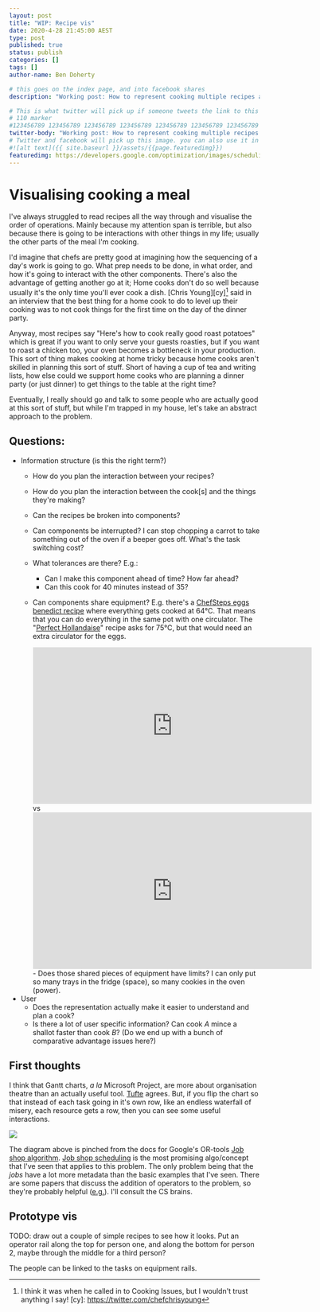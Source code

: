 ```yaml
---
layout: post
title: "WIP: Recipe vis"
date: 2020-4-28 21:45:00 AEST
type: post
published: true
status: publish
categories: []
tags: []
author-name: Ben Doherty

# this goes on the index page, and into facebook shares
description: "Working post: How to represent cooking multiple recipes at once"

# This is what twitter will pick up if someone tweets the link to this page
# 110 marker
#123456789 123456789 123456789 123456789 123456789 123456789 123456789 123456789 123456789 123456789 123456789 123456789
twitter-body: "Working post: How to represent cooking multiple recipes at once"
# Twitter and facebook will pick up this image. you can also use it in a post with: -
#![alt text]({{ site.baseurl }}/assets/{{page.featuredimg}})
featuredimg: https://developers.google.com/optimization/images/scheduling/schedule1.png
---
```


# Visualising cooking a meal

I've always struggled to read recipes all the way through and visualise the order of operations. Mainly because my attention span is terrible, but also because there is going to be interactions with other things in my life; usually the other parts of the meal I'm cooking.

I'd imagine that chefs are pretty good at imagining how the sequencing of a day's work is going to go. What prep needs to be done, in what order, and how it's going to interact with the other components. There's also the advantage of getting another go at it; Home cooks don't do so well because usually it's the only time you'll ever cook a dish. [Chris Young][cy][^cyfn] said in an interview that the best thing for a home cook to do to level up their cooking was to not cook things for the first time on the day of the dinner party.

Anyway, most recipes say "Here's how to cook really good roast potatoes" which is great if you want to only serve your guests roasties, but if you want to roast a chicken too, your oven becomes a bottleneck in your production. This sort of thing makes cooking at home tricky because home cooks aren't skilled in planning this sort of stuff. Short of having a cup of tea and writing lists, how else could we support home cooks who are planning a dinner party (or just dinner) to get things to the table at the right time?

Eventually, I really should go and talk to some people who are actually good at this sort of stuff, but while I'm trapped in my house, let's take an abstract approach to the problem.

## Questions:

- Information structure (is this the right term?)
    - How do you plan the interaction between your recipes?
    - How do you plan the interaction between the cook[s] and the things they're making?
    - Can the recipes be broken into components?
    - Can components be interrupted? I can stop chopping a carrot to take something out of the oven if a beeper goes off. What's the task switching cost?
    - What tolerances are there? E.g.:
        - Can I make this component ahead of time? How far ahead? 
        - Can this cook for 40 minutes instead of 35?
    - Can components share equipment? E.g. there's a [ChefSteps eggs benedict recipe][eb] where everything gets cooked at 64°C. That means that you can do everything in the same pot with one circulator. The "[Perfect Hollandaise][ph]" recipe asks for 75°C, but that would need an extra circulator for the eggs.

        <iframe width="560" height="315" src="https://www.youtube-nocookie.com/embed/HDmP0zZMw1Y" frameborder="0" allow="accelerometer; autoplay; encrypted-media; gyroscope; picture-in-picture" allowfullscreen></iframe>
        vs
        <iframe width="560" height="315" src="https://www.youtube-nocookie.com/embed/9DLRL2shlPI" frameborder="0" allow="accelerometer; autoplay; encrypted-media; gyroscope; picture-in-picture" allowfullscreen></iframe>
        - Does those shared pieces of equipment have limits? I can only put so many trays in the fridge (space), so many cookies in the oven (power).
- User
    - Does the representation actually make it easier to understand and plan a cook?
    - Is there a lot of user specific information? Can cook _A_ mince a shallot faster than cook _B_? (Do we end up with a bunch of comparative advantage issues here?)


## First thoughts

I think that Gantt charts, _a la_ Microsoft Project, are more about organisation theatre than an actually useful tool. [Tufte][ta] agrees. But, if you flip the chart so that instead of each task going in it's own row, like an endless waterfall of misery, each resource gets a row, then you can see some useful interactions.

![](https://developers.google.com/optimization/images/scheduling/schedule1.png)

The diagram above is pinched from the docs for Google's OR-tools [Job shop algorithm][jsa]. [Job shop scheduling][jss] is the most promising algo/concept that I've seen that applies to this problem. The only problem being that the _jobs_ have a lot more metadata than the basic examples that I've seen. There are some papers that discuss the addition of operators to the problem, so they're probably helpful ([e.g.][jswo]). I'll consult the CS brains.

## Prototype vis

TODO: draw out a couple of simple recipes to see how it looks.
Put an operator rail along the top for person one, and along the bottom for person 2, maybe through the middle for a third person?

The people can be linked to the tasks on equipment rails.




[jswo]: https://www.google.com/search?q=job+shop+algorithm+with+operators&rlz=1C1CHBF_en-GBAU804AU804&oq=job+shop&aqs=chrome.0.69i59l2j69i57j0l2j69i60j69i61l2.2023j0j7&sourceid=chrome&ie=UTF-8
[jss]: https://en.wikipedia.org/wiki/Job_shop_scheduling
[jsa]: https://developers.google.com/optimization/scheduling/job_shop
[ta]: https://www.edwardtufte.com/bboard/q-and-a-fetch-msg?msg_id=000076
[ph]: https://www.chefsteps.com/activities/perfect-hollandaise
[eb]: https://www.chefsteps.com/activities/can-t-f-it-up-eggs-benedict
[^cyfn]: I think it was when he called in to Cooking Issues, but I wouldn't trust anything I say!
[cy]: https://twitter.com/chefchrisyoung